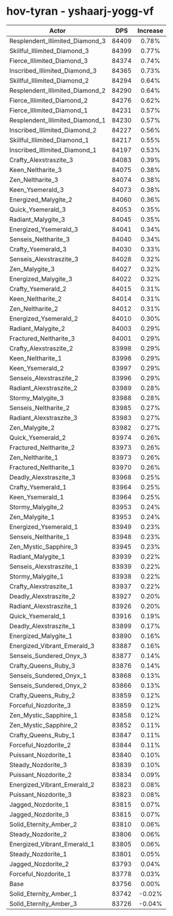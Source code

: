 # hov-tyran - yshaarj-yogg-vf
| Actor | DPS | Increase |
|---|:---:|:---:|
|Resplendent_Illimited_Diamond_3|84409|0.78%|
|Skillful_Illimited_Diamond_3|84399|0.77%|
|Fierce_Illimited_Diamond_3|84374|0.74%|
|Inscribed_Illimited_Diamond_3|84365|0.73%|
|Skillful_Illimited_Diamond_2|84294|0.64%|
|Resplendent_Illimited_Diamond_2|84290|0.64%|
|Fierce_Illimited_Diamond_2|84276|0.62%|
|Fierce_Illimited_Diamond_1|84231|0.57%|
|Resplendent_Illimited_Diamond_1|84230|0.57%|
|Inscribed_Illimited_Diamond_2|84227|0.56%|
|Skillful_Illimited_Diamond_1|84217|0.55%|
|Inscribed_Illimited_Diamond_1|84197|0.53%|
|Crafty_Alexstraszite_3|84083|0.39%|
|Keen_Neltharite_3|84075|0.38%|
|Zen_Neltharite_3|84074|0.38%|
|Keen_Ysemerald_3|84073|0.38%|
|Energized_Malygite_2|84060|0.36%|
|Quick_Ysemerald_3|84053|0.35%|
|Radiant_Malygite_3|84045|0.35%|
|Energized_Ysemerald_3|84041|0.34%|
|Senseis_Neltharite_3|84040|0.34%|
|Crafty_Ysemerald_3|84030|0.33%|
|Senseis_Alexstraszite_3|84028|0.32%|
|Zen_Malygite_3|84027|0.32%|
|Energized_Malygite_3|84022|0.32%|
|Crafty_Ysemerald_2|84015|0.31%|
|Keen_Neltharite_2|84014|0.31%|
|Zen_Neltharite_2|84012|0.31%|
|Energized_Ysemerald_2|84010|0.30%|
|Radiant_Malygite_2|84003|0.29%|
|Fractured_Neltharite_3|84001|0.29%|
|Crafty_Alexstraszite_2|83998|0.29%|
|Keen_Neltharite_1|83998|0.29%|
|Keen_Ysemerald_2|83997|0.29%|
|Senseis_Alexstraszite_2|83996|0.29%|
|Radiant_Alexstraszite_2|83989|0.28%|
|Stormy_Malygite_3|83988|0.28%|
|Senseis_Neltharite_2|83985|0.27%|
|Radiant_Alexstraszite_3|83983|0.27%|
|Zen_Malygite_2|83982|0.27%|
|Quick_Ysemerald_2|83974|0.26%|
|Fractured_Neltharite_2|83973|0.26%|
|Zen_Neltharite_1|83973|0.26%|
|Fractured_Neltharite_1|83970|0.26%|
|Deadly_Alexstraszite_3|83968|0.25%|
|Crafty_Ysemerald_1|83964|0.25%|
|Keen_Ysemerald_1|83964|0.25%|
|Stormy_Malygite_2|83953|0.24%|
|Zen_Malygite_1|83953|0.24%|
|Energized_Ysemerald_1|83949|0.23%|
|Senseis_Neltharite_1|83948|0.23%|
|Zen_Mystic_Sapphire_3|83945|0.23%|
|Radiant_Malygite_1|83939|0.22%|
|Senseis_Alexstraszite_1|83939|0.22%|
|Stormy_Malygite_1|83938|0.22%|
|Crafty_Alexstraszite_1|83937|0.22%|
|Deadly_Alexstraszite_2|83927|0.20%|
|Radiant_Alexstraszite_1|83926|0.20%|
|Quick_Ysemerald_1|83916|0.19%|
|Deadly_Alexstraszite_1|83899|0.17%|
|Energized_Malygite_1|83890|0.16%|
|Energized_Vibrant_Emerald_3|83887|0.16%|
|Senseis_Sundered_Onyx_3|83877|0.14%|
|Crafty_Queens_Ruby_3|83876|0.14%|
|Senseis_Sundered_Onyx_1|83868|0.13%|
|Senseis_Sundered_Onyx_2|83866|0.13%|
|Crafty_Queens_Ruby_2|83859|0.12%|
|Forceful_Nozdorite_3|83859|0.12%|
|Zen_Mystic_Sapphire_1|83858|0.12%|
|Zen_Mystic_Sapphire_2|83852|0.11%|
|Crafty_Queens_Ruby_1|83847|0.11%|
|Forceful_Nozdorite_2|83844|0.11%|
|Puissant_Nozdorite_1|83840|0.10%|
|Steady_Nozdorite_3|83839|0.10%|
|Puissant_Nozdorite_2|83834|0.09%|
|Energized_Vibrant_Emerald_2|83823|0.08%|
|Puissant_Nozdorite_3|83823|0.08%|
|Jagged_Nozdorite_1|83815|0.07%|
|Jagged_Nozdorite_3|83815|0.07%|
|Solid_Eternity_Amber_2|83810|0.06%|
|Steady_Nozdorite_2|83806|0.06%|
|Energized_Vibrant_Emerald_1|83805|0.06%|
|Steady_Nozdorite_1|83801|0.05%|
|Jagged_Nozdorite_2|83793|0.04%|
|Forceful_Nozdorite_1|83778|0.03%|
|Base|83756|0.00%|
|Solid_Eternity_Amber_1|83742|-0.02%|
|Solid_Eternity_Amber_3|83726|-0.04%|
